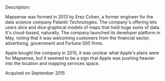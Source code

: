 Description:

Mapsense was formed in 2013 by Erez Cohen, a former engineer for the data science company Palantir Technologies. The company's offering lets users slice and dice graphical models of maps that hold huge sums of data. It's cloud-based, naturally. The company launched its developer platform in May, noting that it was welcoming customers from the financial sector, advertising, government and Fortune 500 firms.

Apple bought the company in 2015, it was unclear what Apple's plans were for Mapsense, but it seemed to be a sign that Apple was pushing heavier into the location and mapping services space.

Acquired on September 2015